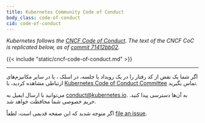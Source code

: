 ```yaml
---
title: Kubernetes Community Code of Conduct
body_class: code-of-conduct
cid: code-of-conduct
---
```


_Kubernetes follows the
[CNCF Code of Conduct](https://github.com/cncf/foundation/blob/main/code-of-conduct.md).
The text of the CNCF CoC is replicated below, as of
[commit 71412bb02](https://github.com/cncf/foundation/blob/71412bb029090d42ecbeadb39374a337bfb48a9c/code-of-conduct.md)._

<div id="cncf-code-of-conduct">
{{< include "static/cncf-code-of-conduct.md" >}}
</div>

---

اگر شما یک نقض از کد رفتار را در یک رویداد یا جلسه، در اسلک ، یا در سایر مکانیزم‌های ارتباطی مشاهده کردید، با
[Kubernetes Code of Conduct Committee](https://git.k8s.io/community/committee-code-of-conduct)
تماس بگیرید.

می‌توانید با ارسال ایمیل به [conduct@kubernetes.io](mailto:conduct@kubernetes.io).
به آن‌ها دسترسی پیدا کنید. حریم خصوصی شما محافظت خواهد شد.

اگر متوجه شدید که این صفحه قدیمی است، لطفاً [file an issue](https://github.com/kubernetes/website/issues/new/choose).
